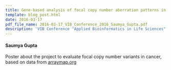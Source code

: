 ```yaml
---
title: Gene-based analysis of focal copy number aberration patterns in cancer genomes
template: blog_post.html 
date: 2016-03-17
pdf_file_name: 2016-03-17_VIB_Conference_2016_Saumya_Gupta.pdf
description: 'VIB Conference "Applied Bioinformatics in Life Sciences"'
---
```


#### Saumya Gupta

Poster about the project to evaluate focal copy number variants in cancer, based on data from [arraymap.org](http://arraymap.org)
